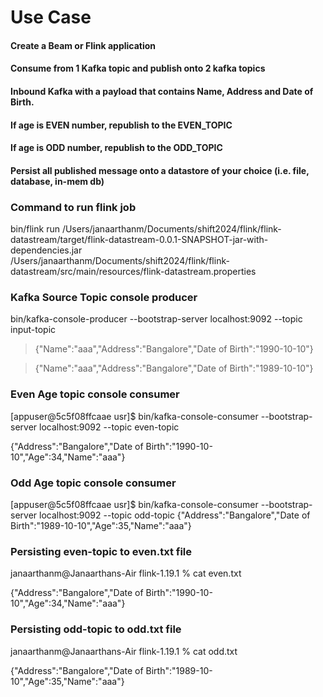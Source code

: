 # Use Case

#### Create a Beam or Flink application
#### Consume from 1 Kafka topic and publish onto 2 kafka topics
#### Inbound Kafka with a payload that contains Name, Address and Date of Birth.
#### If age is EVEN number, republish to the EVEN_TOPIC
#### If age is ODD number, republish to the ODD_TOPIC
#### Persist all published message onto a datastore of your choice (i.e. file, database, in-mem db)

### Command to run flink job

bin/flink run /Users/janaarthanm/Documents/shift2024/flink/flink-datastream/target/flink-datastream-0.0.1-SNAPSHOT-jar-with-dependencies.jar  
/Users/janaarthanm/Documents/shift2024/flink/flink-datastream/src/main/resources/flink-datastream.properties


### Kafka Source Topic console producer

bin/kafka-console-producer --bootstrap-server localhost:9092 --topic input-topic

>{"Name":"aaa","Address":"Bangalore","Date of Birth":"1990-10-10"}

>{"Name":"aaa","Address":"Bangalore","Date of Birth":"1989-10-10"}



### Even Age topic console consumer

[appuser@5c5f08ffcaae usr]$ bin/kafka-console-consumer --bootstrap-server localhost:9092 --topic even-topic

{"Address":"Bangalore","Date of Birth":"1990-10-10","Age":34,"Name":"aaa"}


### Odd Age topic console consumer
[appuser@5c5f08ffcaae usr]$ bin/kafka-console-consumer --bootstrap-server localhost:9092 --topic odd-topic
{"Address":"Bangalore","Date of Birth":"1989-10-10","Age":35,"Name":"aaa"}

### Persisting even-topic to even.txt file

janaarthanm@Janaarthans-Air flink-1.19.1 % cat even.txt 

{"Address":"Bangalore","Date of Birth":"1990-10-10","Age":34,"Name":"aaa"}


### Persisting odd-topic to odd.txt file

janaarthanm@Janaarthans-Air flink-1.19.1 % cat odd.txt 

{"Address":"Bangalore","Date of Birth":"1989-10-10","Age":35,"Name":"aaa"}
